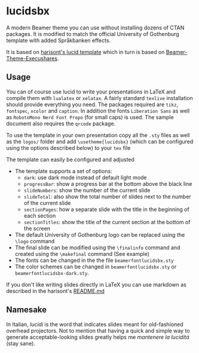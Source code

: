 # lucidsbx
A modern Beamer theme you can use without installing dozens of CTAN packages. It is modified to match the official University of Gothenburg template with added Språkbanken effects.

It is based on [harisont's lucid template](https://github.com/harisont/lucid) which in turn is based on  [Beamer-Theme-Execushares](https://github.com/hamaluik/Beamer-Theme-Execushares).

## Usage
You can of course use lucid to write your presentations in LaTeX and compile them with `lualatex` or `xelatax`. 
A fairly standard `texlive` installation should provide everything you need. The packages required are `tikz`, `fontspec`, `xcolor` and `caption`. In addition the fonts `Liberation Sans` as well as `RobotoMono Nerd Font Propo` (for small caps) is used. The sample document also requires the `qrcode` package.

To use the template in your own presentation copy all the `.sty` files as well as the `logos/` folder and add `\usetheme{lucidsbx}` (which can be configured using the options described below) to your `tex` file

The template can easily be configured and adjusted

- The template supports a set of options:
  - `dark`: use dark mode instead of default light mode
  - `progressBar`: show a progress bar at the bottom above the black line
  - `slideNumbers`: show the number of the current slide
  - `slideTotal`: also show the total number of slides next to the number of the current slide
  - `sectionPages`: how a separate slide with the title in the beginning of each section
  - `sectionTitles`: show the title of the current section at the bottom of the screen
- The default University of Gothenburg logo can be replaced using the `\logo` command
- The final slide can be modified using the `\finalinfo` command and created using the `\makefinal` command (See example)
- The fonts can be changed in the the file `beamerfontlucidsbx.sty`
- The color schemes can be changed in `beamerfontlucidsbx.sty` or `beamerfontlucidsbx-dark.sty`.

If you don't like writing slides directly in LaTeX you can use markdown as described in the harisont's [README.md](https://github.com/harisont/lucid/blob/master/README.md)

## Namesake
In Italian, _lucidi_ is the word that indicates slides meant for old-fashioned overhead projectors.
Not to mention that having a quick and simple way to generate acceptable-looking slides greatly helps me _mantenere la luciditá_ (stay sane).
